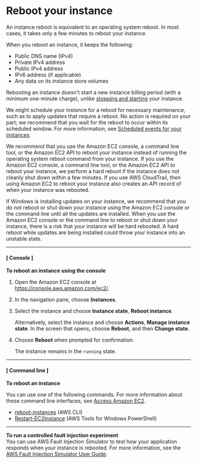 # Reboot your instance<a name="ec2-instance-reboot"></a>

An instance reboot is equivalent to an operating system reboot\. In most cases, it takes only a few minutes to reboot your instance\.

When you reboot an instance, it keeps the following:
+ Public DNS name \(IPv4\)
+ Private IPv4 address
+ Public IPv4 address
+ IPv6 address \(if applicable\)
+ Any data on its instance store volumes

Rebooting an instance doesn't start a new instance billing period \(with a minimum one\-minute charge\), unlike [stopping and starting](Stop_Start.md) your instance\.

We might schedule your instance for a reboot for necessary maintenance, such as to apply updates that require a reboot\. No action is required on your part; we recommend that you wait for the reboot to occur within its scheduled window\. For more information, see [Scheduled events for your instances](monitoring-instances-status-check_sched.md)\.

We recommend that you use the Amazon EC2 console, a command line tool, or the Amazon EC2 API to reboot your instance instead of running the operating system reboot command from your instance\. If you use the Amazon EC2 console, a command line tool, or the Amazon EC2 API to reboot your instance, we perform a hard reboot if the instance does not cleanly shut down within a few minutes\. If you use AWS CloudTrail, then using Amazon EC2 to reboot your instance also creates an API record of when your instance was rebooted\.

If Windows is installing updates on your instance, we recommend that you do not reboot or shut down your instance using the Amazon EC2 console or the command line until all the updates are installed\. When you use the Amazon EC2 console or the command line to reboot or shut down your instance, there is a risk that your instance will be hard rebooted\. A hard reboot while updates are being installed could throw your instance into an unstable state\.

------
#### [ Console ]

**To reboot an instance using the console**

1. Open the Amazon EC2 console at [https://console\.aws\.amazon\.com/ec2/](https://console.aws.amazon.com/ec2/)\.

1. In the navigation pane, choose **Instances**\.

1. Select the instance and choose **Instance state**, **Reboot instance**\.

   Alternatively, select the instance and choose **Actions**, **Manage instance state**\. In the screen that opens, choose **Reboot**, and then **Change state**\.

1. Choose **Reboot** when prompted for confirmation\.

   The instance remains in the `running` state\.

------
#### [ Command line ]

**To reboot an instance**

You can use one of the following commands\. For more information about these command line interfaces, see [Access Amazon EC2](concepts.md#access-ec2)\.
+ [reboot\-instances](https://docs.aws.amazon.com/cli/latest/reference/ec2/reboot-instances.html) \(AWS CLI\)
+ [Restart\-EC2Instance](https://docs.aws.amazon.com/powershell/latest/reference/items/Restart-EC2Instance.html) \(AWS Tools for Windows PowerShell\)

------

**To run a controlled fault injection experiment**  
You can use AWS Fault Injection Simulator to test how your application responds when your instance is rebooted\. For more information, see the [AWS Fault Injection Simulator User Guide](https://docs.aws.amazon.com/fis/latest/userguide)\.